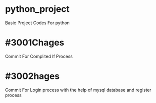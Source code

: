 # python_project
Basic Project Codes For python
# #3001Chages
Commit For Complited If Process

# #3002hages
Commit For Login process with the help of mysql database and register process
